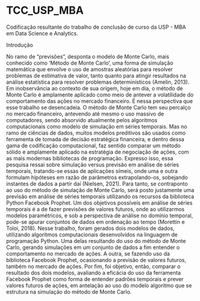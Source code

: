 # TCC_USP_MBA
Codificação resultante do trabalho de conclusão de curso da USP - MBA em Data Science e Analytics.

Introdução

No ramo de “previsões”, desponta o modelo de Monte Carlo, mais conhecido como ‘Método de Monte Carlo’, uma forma de simulação matemática que envolve o uso de amostras aleatórias para resolver problemas de estimativa de valor, tanto quanto para atingir resultados na análise estatística para resolver problemas determinísticos (Amelin, 2013). 
Em inobservância ao contexto de sua origem, hoje em dia, o método de Monte Carlo é amplamente aplicado como meio de antever a volatilidade do comportamento das ações no mercado financeiro. 
É nessa perspectiva que esse trabalho se desencadeia. O método de Monte Carlo tem seu percalço no mercado financeiro, antevendo até mesmo o uso massivo de computadores, sendo absorvido atualmente pelos algoritmos computacionais como modelo de simulação em séries temporais. 
Mas no ramo de ciências de dados, muitos modelos preditivos são usados como ferramenta de tomada de decisão estratégica financeira, e dentro dessa gama de codificação computacional, faz sentido comparar um método sólido e amplamente aplicado na estratégia de negociação de ações, com as mais modernas bibliotecas de programação.
Expresso isso, essa pesquisa ressai sobre simulação versus previsão em análise de séries temporais, tratando-se essas de aplicações símeis, onde uma e outra formulam hipóteses em razão de parâmetros extrapolando-os, sobejando instantes de dados a partir daí (Nielsen, 2021). 
Para tanto, se contraponto ao uso do método de simulação de Monte Carlo, será posto justamente uma previsão em análise de séries temporais utilizando os recursos da biblioteca Python Facebook Prophet. 
Um dos objetivos possíveis em análise de séries temporais é a de fazer previsões de valores futuros, onde ao utilizarmos modelos paramétricos, e sob a perspectiva de análise no domínio temporal, pode-se apurar conjuntos de dados em ordenação ao tempo (Morettin e Toloi, 2018).
Nesse trabalho, foram gerados dois modelos de dados, utilizando algoritmos computacionais desenvolvidos na linguagem de programação Python. 
Uma delas resultando do uso do método de Monte Carlo, gerando simulações em um conjunto de dados a fim entender o comportamento no mercado de ações. 
A outra, se fazendo uso da biblioteca Facebook Prophet, ocasionando a previsão de valores futuros, também no mercado de ações.
Por fim, foi objetivo, então, comparar o resultado dos dois modelos, avaliando a eficácia do uso da ferramenta Facebook Prophet como forma de entender padrões temporais e prever valores futuros de ações, em antelação ao uso do modelo algoritmo que se estrutura na simulação do método de Monte Carlo.

